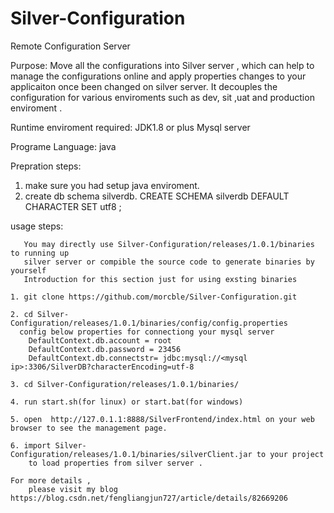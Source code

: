 # Silver-Configuration
Remote Configuration Server

Purpose:
    Move all the configurations into Silver server , which can help to manage the configurations online and apply properties changes to your applicaiton once been changed on silver server. It decouples the configuration for various enviroments such as dev, sit ,uat and production enviroment . 

Runtime enviroment required: 
    JDK1.8 or plus
    Mysql server
    
Programe Language:
    java

Prepration steps:
   1. make sure you had setup java enviroment.
   2. create db schema silverdb.
      CREATE SCHEMA silverdb DEFAULT CHARACTER SET utf8 ;

usage steps:

       You may directly use Silver-Configuration/releases/1.0.1/binaries to running up 
       silver server or compible the source code to generate binaries by yourself
       Introduction for this section just for using exsting binaries
    
    1. git clone https://github.com/morcble/Silver-Configuration.git
    
    2. cd Silver-Configuration/releases/1.0.1/binaries/config/config.properties
      config below properties for connectiong your mysql server
        DefaultContext.db.account = root
        DefaultContext.db.password = 23456
        DefaultContext.db.connectstr= jdbc:mysql://<mysql ip>:3306/SilverDB?characterEncoding=utf-8
    
    3. cd Silver-Configuration/releases/1.0.1/binaries/
    
    4. run start.sh(for linux) or start.bat(for windows)

    5. open  http://127.0.1.1:8888/SilverFrontend/index.html on your web browser to see the management page.
    
    6. import Silver-Configuration/releases/1.0.1/binaries/silverClient.jar to your project 
        to load properties from silver server .
    
    For more details , 
        please visit my blog https://blog.csdn.net/fengliangjun727/article/details/82669206
